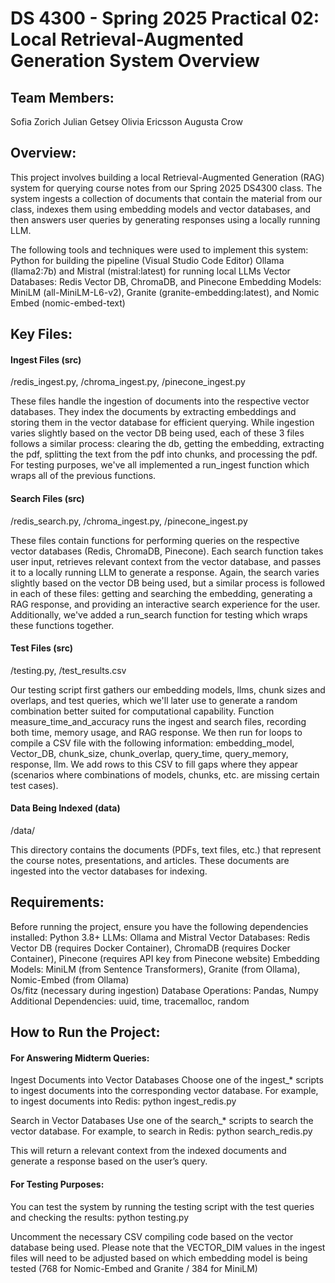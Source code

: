 # DS 4300 - Spring 2025 Practical 02: Local Retrieval-Augmented Generation System Overview

## Team Members:
Sofia Zorich
Julian Getsey
Olivia Ericsson
Augusta Crow

## Overview: 
This project involves building a local Retrieval-Augmented Generation (RAG) system for querying course notes from our Spring 2025 DS4300 class. The system ingests a collection of documents that contain the material from our class, indexes them using embedding models and vector databases, and then answers user queries by generating responses using a locally running LLM. 

The following tools and techniques were used to implement this system:
Python for building the pipeline (Visual Studio Code Editor) 
Ollama (llama2:7b) and Mistral (mistral:latest) for running local LLMs
Vector Databases: Redis Vector DB, ChromaDB, and Pinecone
Embedding Models: MiniLM (all-MiniLM-L6-v2), Granite (granite-embedding:latest), and Nomic Embed (nomic-embed-text)

## Key Files: 

#### Ingest Files (src)
/redis_ingest.py, /chroma_ingest.py, /pinecone_ingest.py

These files handle the ingestion of documents into the respective vector databases. They index the documents by extracting embeddings and storing them in the vector database for efficient querying. While ingestion varies slightly based on the vector DB being used, each of these 3 files follows a similar process: clearing the db, getting the embedding, extracting the pdf, splitting the text from the pdf into chunks, and processing the pdf. For testing purposes, we've all implemented a run_ingest function which wraps all of the previous functions. 

#### Search Files (src)
/redis_search.py, /chroma_ingest.py, /pinecone_ingest.py

These files contain functions for performing queries on the respective vector databases (Redis, ChromaDB, Pinecone). Each search function takes user input, retrieves relevant context from the vector database, and passes it to a locally running LLM to generate a response. Again, the search varies slightly based on the vector DB being used, but a similar process is followed in each of these files: getting and searching the embedding, generating a RAG response, and providing an interactive search experience for the user. Additionally, we've added a run_search function for testing which wraps these functions together. 

#### Test Files (src) 
/testing.py, /test_results.csv

Our testing script first gathers our embedding models, llms, chunk sizes and overlaps, and test queries, which we'll later use to generate a random combination better suited for computational capability. Function measure_time_and_accuracy runs the ingest and search files, recording both time, memory usage, and RAG response. We then run for loops to compile a CSV file with the following information: embedding_model, Vector_DB,	chunk_size,	chunk_overlap,	query_time,	query_memory,	response,	llm. We add rows to this CSV to fill gaps where they appear (scenarios where combinations of models, chunks, etc. are missing certain test cases). 

#### Data Being Indexed (data)
/data/

 This directory contains the documents (PDFs, text files, etc.) that represent the course notes, presentations, and articles. These documents are ingested into the vector databases for indexing. 

## Requirements:
Before running the project, ensure you have the following dependencies installed:
Python 3.8+
LLMs: Ollama and Mistral
Vector Databases: Redis Vector DB (requires Docker Container), ChromaDB (requires Docker Container), Pinecone (requires API key from Pinecone website)
Embedding Models: MiniLM (from Sentence Transformers), Granite (from Ollama), Nomic-Embed (from Ollama)   
Os/fitz (necessary during ingestion)
Database Operations: Pandas, Numpy
Additional Dependencies: uuid, time, tracemalloc, random


## How to Run the Project:

#### For Answering Midterm Queries: 

Ingest Documents into Vector Databases
 Choose one of the ingest_* scripts to ingest documents into the corresponding vector database. For example, to ingest documents into Redis: 
 python ingest_redis.py
 
Search in Vector Databases
 Use one of the search_* scripts to search the vector database. For example, to search in Redis:
 python search_redis.py
 
This will return a relevant context from the indexed documents and generate a response based on the user’s query.

#### For Testing Purposes: 

 You can test the system by running the testing script with the test queries and checking the results:
 python testing.py

 Uncomment the necessary CSV compiling code based on the vector database being used. Please note that the VECTOR_DIM values in the ingest files will need to be adjusted based on which embedding model is being tested (768 for Nomic-Embed and Granite / 384 for MiniLM)
